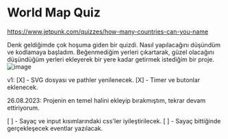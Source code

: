 # World Map Quiz

https://www.jetpunk.com/quizzes/how-many-countries-can-you-name 

Denk geldiğimde çok hoşuma giden bir quizdi. Nasıl yapılacağını düşündüm ve kodlamaya başladım. Beğenmediğim yerleri çıkartarak, güzel olacağını düşündüğüm yerleri ekleyerek bir yere kadar getirmek istediğim bir proje. 
![image](https://user-images.githubusercontent.com/70078389/159091824-54914fc4-0c22-4e40-a30e-c39bf5afdfce.png)

v1:
[X] - SVG dosyası ve pathler yenilenecek. 
[X] - Timer ve butonlar eklenecek.

26.08.2023: Projenin en temel halini ekleyip bırakmıştım, tekrar devam ettiriyorum. 

[ ] - Sayaç ve input kısımlarındaki css'ler iyileştirilecek.
[ ] - Sayaç bittiğinde gerçekleşecek eventlar yazılacak.
